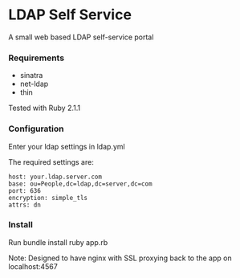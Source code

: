 LDAP Self Service
====

A small web based LDAP self-service portal


### Requirements

* sinatra
* net-ldap
* thin

Tested with Ruby 2.1.1

### Configuration

Enter your ldap settings in ldap.yml

The required settings are:

```
host: your.ldap.server.com
base: ou=People,dc=ldap,dc=server,dc=com
port: 636
encryption: simple_tls
attrs: dn
```

### Install

Run bundle install
ruby app.rb

Note: Designed to have nginx with SSL proxying back to the app on localhost:4567
